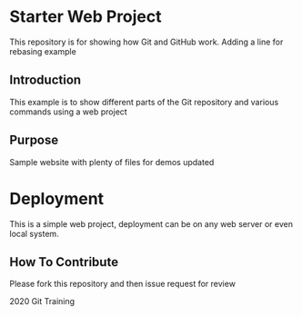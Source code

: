 # Starter Web Project

This repository is for showing how Git and GitHub work. Adding a line for rebasing example

## Introduction

This example is to show different parts of the Git repository and various commands using a web project

## Purpose

Sample website with plenty of files for demos updated


# Deployment
This is a simple web project, deployment can be on any web server or even local system.

## How To Contribute
Please fork this repository and then issue request for review

2020 Git Training
